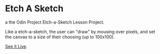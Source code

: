 # Etch A Sketch
a the Odin Project Etch-a-Sketch Lesson Project.

Like a etch-a-sketch, the user can "draw" by mousing over pixels,
and set the canvas to a size of their choosing (up to 100x100).

[See it Live](https://m-mackey.github.io/etch-a-sketch/). 


